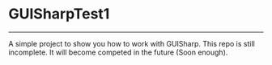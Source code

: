 # GUISharpTest1
--------------------
A simple project to show you how to work with GUISharp.
This repo is still incomplete.
It will become competed in the future (Soon enough).